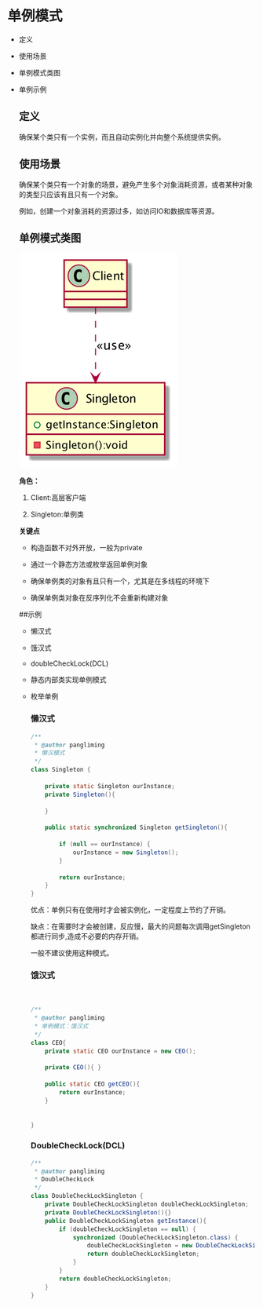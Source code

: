# 单例模式

* 定义

* 使用场景

* 单例模式类图

* 单例示例

  ## 定义

  确保某个类只有一个实例，而且自动实例化并向整个系统提供实例。

  ## 使用场景

  确保某个类只有一个对象的场景，避免产生多个对象消耗资源，或者某种对象的类型只应该有且只有一个对象。

  例如，创建一个对象消耗的资源过多，如访问IO和数据库等资源。

  ## 单例模式类图

  ![](https://github.com/pangliming/DesignPatternsDemo/blob/master/app/src/main/java/com/example/designpatternsdemo/single_pattern/singleton.png)

  **角色：**

  1. Client:高层客户端

  2. Singleton:单例类

  **关键点**

  - 构造函数不对外开放，一般为private

  - 通过一个静态方法或枚举返回单例对象

  - 确保单例类的对象有且只有一个，尤其是在多线程的环境下
  
  - 确保单例类对象在反序列化不会重新构建对象
  
  ##示例
  
  - 懒汉式
  
  - 饿汉式
  
  - doubleCheckLock(DCL)
  
  - 静态内部类实现单例模式
  
  - 枚举单例
  
    ### 懒汉式 
  
    
    
    ```java
    /**
     * @author pangliming
     * 懒汉模式
     */
    class Singleton {
    
        private static Singleton ourInstance;
        private Singleton(){
            
        }
      
        public static synchronized Singleton getSingleton(){
    
            if (null == ourInstance) {
                ourInstance = new Singleton();
            }
    
            return ourInstance;
        }
    }
    ```
    
    优点：单例只有在使用时才会被实例化，一定程度上节约了开销。
    
    缺点：在需要时才会被创建，反应慢，最大的问题每次调用getSingleton都进行同步,造成不必要的内存开销。
    
    一般不建议使用这种模式。
    
    ### 饿汉式
    
    ```java
    
    
    /**
     * @author pangliming
     * 单例模式：饿汉式 
     */
    class CEO{
        private static CEO ourInstance = new CEO();
    
        private CEO(){ }
    
        public static CEO getCEO(){
            return ourInstance;
        }
    
       
    }
    ```
    
    ### DoubleCheckLock(DCL)
    
    ```java
    /**
     * @author pangliming
     * DoubleCheckLock
     */
    class DoubleCheckLockSingleton {
        private DoubleCheckLockSingleton doubleCheckLockSingleton;
        private DoubleCheckLockSingleton(){}
        public DoubleCheckLockSingleton getInstance(){
            if (doubleCheckLockSingleton == null) {
                synchronized (DoubleCheckLockSingleton.class) {
                    doubleCheckLockSingleton = new DoubleCheckLockSingleton();
                    return doubleCheckLockSingleton;
                }
            }
            return doubleCheckLockSingleton;
        }
    }
    ```
    
    
  
  
  
  



  

  

  

  

  

  

  


